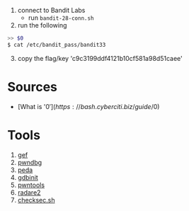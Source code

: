 1. connect to Bandit Labs
    * run `bandit-28-conn.sh`
2. run the following    
```bash
>> $0
$ cat /etc/bandit_pass/bandit33
```
3. copy the flag/key 'c9c3199ddf4121b10cf581a98d51caee'


# Sources
* [What is '$0'](https://bash.cyberciti.biz/guide/$0)

# Tools
1. [gef](https://github.com/pwndbg/pwndbg)
2. [pwndbg](https://github.com/pwndbg/pwndbg)
3. [peda](https://github.com/longld/peda.git)
4. [gdbinit](https://github.com/gdbinit/Gdbinit)
5. [pwntools](https://github.com/Gallopsled/pwntools)
6. [radare2](http://www.radare.org/)
7. [checksec.sh](http://www.trapkit.de/tools/checksec.html)